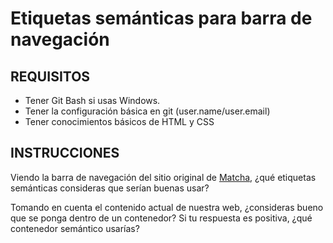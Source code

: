 # Etiquetas semánticas para barra de navegación

## REQUISITOS
- Tener Git Bash si usas Windows.
- Tener la configuración básica en git (user.name/user.email)
- Tener conocimientos básicos de HTML y CSS

## INSTRUCCIONES

Viendo la barra de navegación del sitio original de [Matcha](https://bedu-fef.netlify.app/),
¿qué etiquetas semánticas consideras que serían buenas usar?

Tomando en cuenta el contenido actual de nuestra web, ¿consideras bueno que se
ponga dentro de un contenedor? Si tu respuesta es positiva, ¿qué contenedor
semántico usarías?

